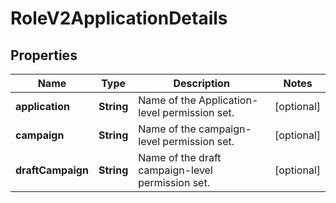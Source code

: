 

# RoleV2ApplicationDetails

## Properties

Name | Type | Description | Notes
------------ | ------------- | ------------- | -------------
**application** | **String** | Name of the Application-level permission set. |  [optional]
**campaign** | **String** | Name of the campaign-level permission set. |  [optional]
**draftCampaign** | **String** | Name of the draft campaign-level permission set. |  [optional]



